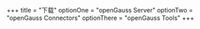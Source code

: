 +++
title = "下载"
optionOne = "openGauss Server"
optionTwo = "openGauss Connectors"
optionThere = "openGauss Tools"
+++
